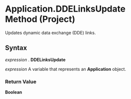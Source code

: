 
# Application.DDELinksUpdate Method (Project)

Updates dynamic data exchange (DDE) links.


## Syntax

 _expression_ . **DDELinksUpdate**

 _expression_ A variable that represents an **Application** object.


### Return Value

 **Boolean**

